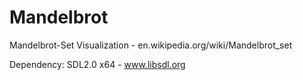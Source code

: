 # Mandelbrot

Mandelbrot-Set Visualization - en.wikipedia.org/wiki/Mandelbrot_set

Dependency:
SDL2.0 x64 - www.libsdl.org


